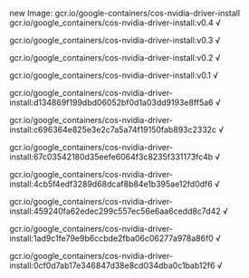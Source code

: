 new Image: gcr.io/google-containers/cos-nvidia-driver-install
gcr.io/google_containers/cos-nvidia-driver-install:v0.4 √

gcr.io/google_containers/cos-nvidia-driver-install:v0.3 √

gcr.io/google_containers/cos-nvidia-driver-install:v0.2 √

gcr.io/google_containers/cos-nvidia-driver-install:v0.1 √

gcr.io/google_containers/cos-nvidia-driver-install:d134869f199dbd06052bf0d1a03dd9193e8ff5a6 √

gcr.io/google_containers/cos-nvidia-driver-install:c696364e825e3e2c7a5a74f19150fab893c2332c √

gcr.io/google_containers/cos-nvidia-driver-install:67c03542180d35eefe6064f3c8235f331173fc4b √

gcr.io/google_containers/cos-nvidia-driver-install:4cb5f4edf3289d68dcaf8b84e1b395ae12fd0df6 √

gcr.io/google_containers/cos-nvidia-driver-install:459240fa62edec299c557ec56e6aa6cedd8c7d42 √

gcr.io/google_containers/cos-nvidia-driver-install:1ad9c1fe79e9b6ccbde2fba06c06277a978a86f0 √

gcr.io/google_containers/cos-nvidia-driver-install:0cf0d7ab17e346847d38e8cd034dba0c1bab12f6 √

